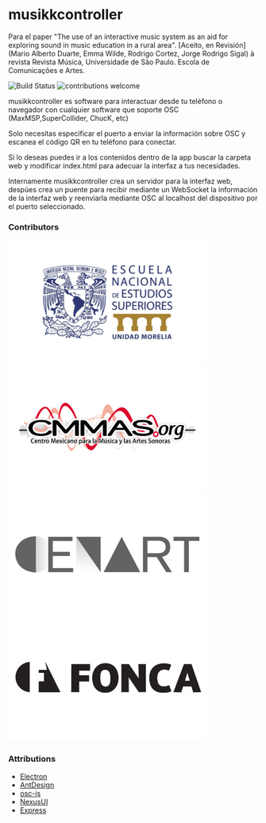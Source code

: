 # musikkcontroller

Para el paper "The use of an interactive music system as an aid for exploring sound in music education in a rural area". [Aceito, en Revisión] (Mario Alberto Duarte, Emma Wilde, Rodrigo Cortez, Jorge Rodrigo Sigal) à revista Revista Música, Universidade de São Paulo. Escola de Comunicações e Artes.

![Build Status](https://travis-ci.org/dwyl/esta.svg?branch=master)
![contributions welcome](https://img.shields.io/badge/contributions-welcome-brightgreen.svg?style=flat)

musikkcontroller es software para interactuar desde tu teléfono o navegador con cualquier software que soporte OSC (MaxMSP,SuperCollider, ChucK, etc)

Solo necesitas especificar el puerto a enviar la información sobre OSC y escanea el código QR en tu teléfono para conectar.

Si lo deseas puedes ir a los contenidos dentro de la app buscar la carpeta web y modificar index.html para adecuar la interfaz a tus necesidades.

Internamente musikkcontroller crea un servidor para la interfaz web, despúes crea un puente para recibir mediante un WebSocket la información de la interfaz web y reenviarla mediante OSC al localhost del dispositivo por el puerto seleccionado.

### Contributors

<a href="http://www.enesmorelia.unam.mx" ><img src="img/enes.png"></a>
<a href="https://www.cmmas.org"><img src="img/cmmas.png"></a>
<a href="https://www.cenart.gob.mx"><img src="img/cenart.png"></a>
<a href="https://fonca.cultura.gob.mx"><img src="img/fonca.png"></a>

### Attributions

* [Electron](https://www.electronjs.org)
* [AntDesign](https://github.com/ant-design/ant-design)
* [osc-js](https://github.com/adzialocha/osc-js)
* [NexusUI](https://github.com/nexus-js/ui/)
* [Express](http://expressjs.com)
